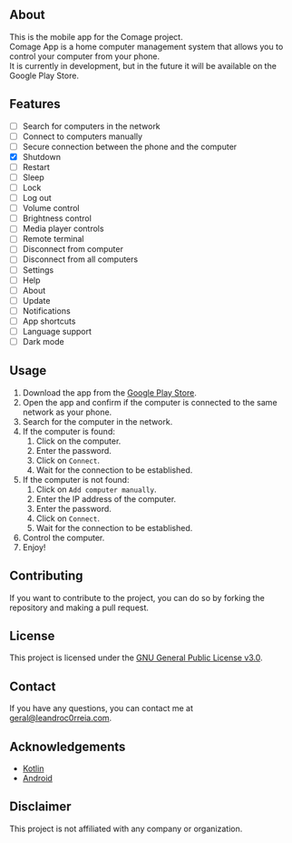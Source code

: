 ## About
This is the mobile app for the Comage project.
<br>
Comage App is a home computer management system that allows you to control your computer from your phone. 
<br>
It is currently in development, but in the future it will be available on the Google Play Store.

## Features
- [ ] Search for computers in the network
- [ ] Connect to computers manually
- [ ] Secure connection between the phone and the computer
- [x] Shutdown
- [ ] Restart
- [ ] Sleep
- [ ] Lock
- [ ] Log out
- [ ] Volume control
- [ ] Brightness control
- [ ] Media player controls
- [ ] Remote terminal
- [ ] Disconnect from computer
- [ ] Disconnect from all computers
- [ ] Settings
- [ ] Help
- [ ] About
- [ ] Update
- [ ] Notifications
- [ ] App shortcuts
- [ ] Language support
- [ ] Dark mode

## Usage
1. Download the app from the [Google Play Store]().
2. Open the app and confirm if the computer is connected to the same network as your phone.
3. Search for the computer in the network.
4. If the computer is found:
   1. Click on the computer.
   2. Enter the password.
   3. Click on `Connect`.
   4. Wait for the connection to be established.
5. If the computer is not found:
    1. Click on `Add computer manually`.
    2. Enter the IP address of the computer.
    3. Enter the password.
    4. Click on `Connect`.
    5. Wait for the connection to be established.
6. Control the computer.
7. Enjoy!

## Contributing
If you want to contribute to the project, you can do so by forking the repository and making a pull request.

## License
This project is licensed under the [GNU General Public License v3.0](https://www.gnu.org/licenses/gpl-3.0.en.html).

## Contact
If you have any questions, you can contact me at [geral@leandroc0rreia.com]().

## Acknowledgements
- [Kotlin](https://kotlinlang.org/)
- [Android](https://developer.android.com/)

## Disclaimer
This project is not affiliated with any company or organization.

